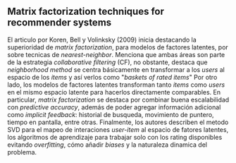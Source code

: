 ## Matrix factorization techniques for recommender systems

El articulo por Koren, Bell y Volinksky (2009) inicia destacando la superioridad de *matrix factorization*, para modelos de factores latentes, por sobre tecnicas de *nearest-neighbor*. Menciona que ambas áreas son parte de la estrategia *collaborative filtering* (CF), no obstante,  destaca que *neighborhood method* se centra básicamente en transformar a los *users* al espacio de los *items* y así verlos como "*baskets of rated items*" Por otro lado, los modelos de factores latentes transforman tanto *items* como *users* en el mismo espacio latente para hacerlos directamente comparables. En particular, *matrix factorization* se destaca por combinar buena escalabilidad con *predictive accuracy*, además de poder agregar información adicional como *implicit feedback*: historial de busqueda, movimiento de puntero, tiempo en pantalla, entre otras. Finalmente, los autores describen el metodo SVD para el mapeo de interaciones *user-item* al espacio de fatores latentes, los algoritmos de aprendizaje para trabajar solo con los rating disponibles evitando *overfitting*, cómo añadir *biases* y la naturaleza dinamica del problema.
